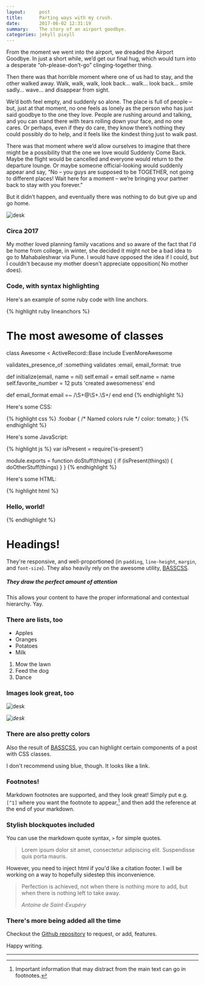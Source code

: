 ```yaml
---
layout:     post
title:      Parting ways with my crush.
date:       2017-06-02 12:31:19
summary:    The story of an airport goodbye.
categories: jekyll pixyll
---
```


From the moment we went into the airport, we dreaded the Airport Goodbye. In just a short while, we’d get our final hug, which would turn into a desperate “oh-please-don’t-go” clinging-together thing.

Then there was that horrible moment where one of us had to stay, and the other walked away. Walk, walk, walk, look back… walk… look back… smile sadly… wave… and disappear from sight.

We’d both feel empty, and suddenly so alone. The place is full of people – but, just at that moment, no one feels as lonely as the person who has just said goodbye to the one they love. People are rushing around and talking, and you can stand there with tears rolling down your face, and no one cares. Or perhaps, even if they do care, they know there’s nothing they could possibly do to help, and it feels like the kindest thing just to walk past.

There was that moment where we’d allow ourselves to imagine that there might be a possibility that the one we love would Suddenly Come Back. Maybe the flight would be cancelled and everyone would return to the departure lounge. Or maybe someone official-looking would suddenly appear and say, “No – you guys are supposed to be TOGETHER, not going to different places! Wait here for a moment – we’re bringing your partner back to stay with you forever.”

But it didn’t happen, and eventually there was nothing to do but give up and go home.


![desk](https://http://larryandcarla.com/wordpress/wp-content/uploads/2015/02/I-miss-you-already-watermarked.jpg)

### Circa 2017

My mother loved planning family vacations and so aware of the fact that I'd be home from college, in winter, she decided it might not be a bad idea to go to Mahabaleshwar via Pune. I would have opposed the idea if I could, but I couldn't because my mother doesn't appreciate opposition( No mother does).

### Code, with syntax highlighting

Here's an example of some ruby code with line anchors.

{% highlight ruby lineanchors %}
# The most awesome of classes
class Awesome < ActiveRecord::Base
  include EvenMoreAwesome

  validates_presence_of :something
  validates :email, email_format: true

  def initialize(email, name = nil)
    self.email = email
    self.name = name
    self.favorite_number = 12
    puts 'created awesomeness'
  end

  def email_format
    email =~ /\S+@\S+\.\S+/
  end
end
{% endhighlight %}

Here's some CSS:

{% highlight css %}
.foobar {
  /* Named colors rule */
  color: tomato;
}
{% endhighlight %}

Here's some JavaScript:

{% highlight js %}
var isPresent = require('is-present')

module.exports = function doStuff(things) {
  if (isPresent(things)) {
    doOtherStuff(things)
  }
}
{% endhighlight %}

Here's some HTML:

{% highlight html %}
<div class="m0 p0 bg-blue white">
  <h3 class="h1">Hello, world!</h3>
</div>
{% endhighlight %}

# Headings!

They're responsive, and well-proportioned (in `padding`, `line-height`, `margin`, and `font-size`).
They also heavily rely on the awesome utility, [BASSCSS](http://www.basscss.com/).

##### They draw the perfect amount of attention

This allows your content to have the proper informational and contextual hierarchy. Yay.

### There are lists, too

  * Apples
  * Oranges
  * Potatoes
  * Milk

  1. Mow the lawn
  2. Feed the dog
  3. Dance

### Images look great, too

![desk](https://cloud.githubusercontent.com/assets/1424573/3378137/abac6d7c-fbe6-11e3-8e09-55745b6a8176.png)

_![desk](https://cloud.githubusercontent.com/assets/1424573/3378137/abac6d7c-fbe6-11e3-8e09-55745b6a8176.png)_


### There are also pretty colors

Also the result of [BASSCSS](http://www.basscss.com/), you can <span class="bg-dark-gray white">highlight</span> certain components
of a <span class="red">post</span> <span class="mid-gray">with</span> <span class="green">CSS</span> <span class="orange">classes</span>.

I don't recommend using blue, though. It looks like a <span class="blue">link</span>.

### Footnotes!

Markdown footnotes are supported, and they look great! Simply put e.g. `[^1]` where you want the footnote to appear,[^1] and then add
the reference at the end of your markdown.

### Stylish blockquotes included

You can use the markdown quote syntax, `>` for simple quotes.

> Lorem ipsum dolor sit amet, consectetur adipiscing elit. Suspendisse quis porta mauris.

However, you need to inject html if you'd like a citation footer. I will be working on a way to
hopefully sidestep this inconvenience.

<blockquote>
  <p>
    Perfection is achieved, not when there is nothing more to add, but when there is nothing left to take away.
  </p>
  <footer><cite title="Antoine de Saint-Exupéry">Antoine de Saint-Exupéry</cite></footer>
</blockquote>

### There's more being added all the time

Checkout the [Github repository](https://github.com/johnotander/pixyll) to request,
or add, features.

Happy writing.

---

[^1]: Important information that may distract from the main text can go in footnotes.
